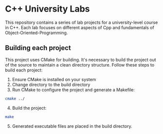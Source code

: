 # C++ University Labs  
This repository contains a series of lab projects for a university-level course in C++. Each lab focuses on different aspects of Cpp and fundamentals of Object-Oriented-Programming.  

## Building each project  
This project uses CMake for building. It's necessary to build the project out of the source to maintain a clean directory structure. Follow these steps to build each project:  
1. Ensure CMake is installed on your system
2. Change directory to the build directory 
3. Run CMake to configure the project and generate a Makefile:  
```sh
cmake ../
```
4. Build the project:
```sh
make
```
5. Generated executable files are placed in the build directory.  
